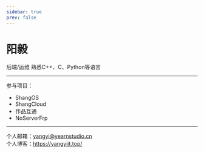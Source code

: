 ```yaml
---
sidebar: true
prev: false
---
```

# 阳毅

后端/运维
熟悉C++、C、Python等语言
***
参与项目：

- ShangOS
- ShangCloud
- 作品互通
- NoServerFrp

***
个人邮箱：<yangyi@yearnstudio.cn>  
个人博客：<https://yangyiit.top/>
